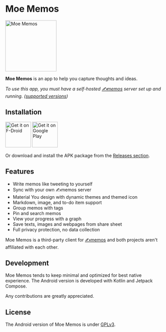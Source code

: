 # Moe Memos

<img alt="Moe Memos" src="https://memos.moe/memos.png" width="160" height="160" />

**Moe Memos** is an app to help you capture thoughts and ideas.

*To use this app, you must have a self-hosted [✍️memos](https://github.com/usememos/memos) server set up and running. ([supported versions](https://memos.moe/memos/))*

## Installation

[<img src="https://fdroid.gitlab.io/artwork/badge/get-it-on.png"
     alt="Get it on F-Droid"
     height="80">](https://f-droid.org/packages/me.mudkip.moememos/)
[<img src="https://play.google.com/intl/en_us/badges/images/generic/en-play-badge.png"
     alt="Get it on Google Play"
     height="80">](https://play.google.com/store/apps/details?id=me.mudkip.moememos)

Or download and install the APK package from the [Releases section](https://github.com/mudkipme/MoeMemosAndroid/releases/latest).

## Features

- Write memos like tweeting to yourself
- Sync with your own ✍️memos server
- Material You design with dynamic themes and themed icon
- Markdown, image, and to-do item support
- Group memos with tags
- Pin and search memos
- View your progress with a graph
- Save texts, images and webpages from share sheet
- Full privacy protection, no data collection

Moe Memos is a third-party client for [✍️memos](https://github.com/usememos/memos) and both projects aren't affiliated with each other.

## Development

Moe Memos tends to keep minimal and optimized for best native experience. The Android version is developed with Kotlin and Jetpack Compose.

Any contributions are greatly appreciated.

## License

The Android version of Moe Memos is under [GPLv3](LICENSE).
